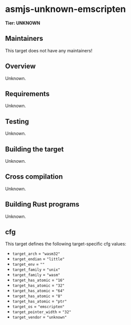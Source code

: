 # asmjs-unknown-emscripten

**Tier: UNKNOWN**

## Maintainers
This target does not have any maintainers!

## Overview
Unknown.

## Requirements
Unknown.

## Testing
Unknown.

## Building the target
Unknown.

## Cross compilation
Unknown.

## Building Rust programs
Unknown.

## cfg
This target defines the following target-specific cfg values:
- `target_arch` = `"wasm32"`
- `target_endian` = `"little"`
- `target_env` = `""`
- `target_family` = `"unix"`
- `target_family` = `"wasm"`
- `target_has_atomic` = `"16"`
- `target_has_atomic` = `"32"`
- `target_has_atomic` = `"64"`
- `target_has_atomic` = `"8"`
- `target_has_atomic` = `"ptr"`
- `target_os` = `"emscripten"`
- `target_pointer_width` = `"32"`
- `target_vendor` = `"unknown"`

